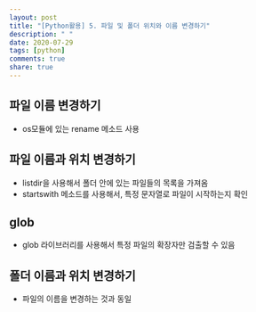 ```yaml
---
layout: post
title: "[Python활용] 5. 파일 및 폴더 위치와 이름 변경하기"
description: " "
date: 2020-07-29
tags: [python]
comments: true
share: true
---
```


## 파일 이름 변경하기

- os모듈에 있는 rename 메소드 사용

## 파일 이름과 위치 변경하기

- listdir을 사용해서 폴더 안에 있는 파일들의 목록을 가져옴
- startswith 메소드를 사용해서, 특정 문자열로 파일이 시작하는지 확인

## glob

- glob 라이브러리를 사용해서 특정 파일의 확장자만 검출할 수 있음

## 폴더 이름과 위치 변경하기

- 파일의 이름을 변경하는 것과 동일
